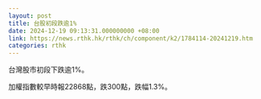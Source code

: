 ```yaml
---
layout: post
title: 台股初段跌逾1%
date: 2024-12-19 09:13:31.000000000 +08:00
link: https://news.rthk.hk/rthk/ch/component/k2/1784114-20241219.htm
categories: rthk
---
```


台灣股市初段下跌逾1%。

加權指數較早時報22868點，跌300點，跌幅1.3%。
